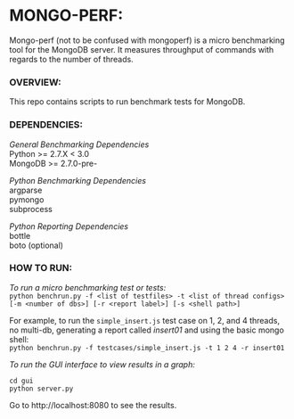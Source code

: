 # MONGO-PERF:

Mongo-perf (not to be confused with mongoperf) is a micro benchmarking tool for the MongoDB server. It measures throughput of commands with regards to the number of threads.

### OVERVIEW:
This repo contains scripts to run benchmark tests for MongoDB.

### DEPENDENCIES:
*General Benchmarking Dependencies*  
Python >= 2.7.X < 3.0  
MongoDB >= 2.7.0-pre-  

*Python Benchmarking Dependencies*  
argparse  
pymongo  
subprocess  

*Python Reporting Dependencies*  
bottle  
boto (optional)

### HOW TO RUN:
*To run a micro benchmarking test or tests:*  
`python benchrun.py -f <list of testfiles> -t <list of thread configs> [-m <number of dbs>] [-r <report label>] [-s <shell path>]`  

For example, to run the `simple_insert.js` test case on 1, 2, and 4 threads, no multi-db, generating a report called *insert01* and using the basic mongo shell:  
`python benchrun.py -f testcases/simple_insert.js -t 1 2 4 -r insert01`

*To run the GUI interface to view results in a graph:*  
```
cd gui  
python server.py
```
Go to http://localhost:8080 to see the results.  
